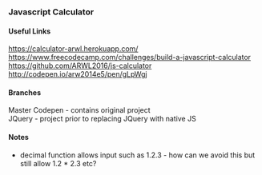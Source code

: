 ### Javascript Calculator

#### Useful Links
https://calculator-arwl.herokuapp.com/ 
https://www.freecodecamp.com/challenges/build-a-javascript-calculator  
https://github.com/ARWL2016/js-calculator   
http://codepen.io/arw2014e5/pen/gLpWgj   

#### Branches 
Master
Codepen - contains original project  
JQuery - project prior to replacing JQuery with native JS

#### Notes 
- decimal function allows input such as 1.2.3 - how can we avoid this but still allow 1.2 * 2.3 etc? 
